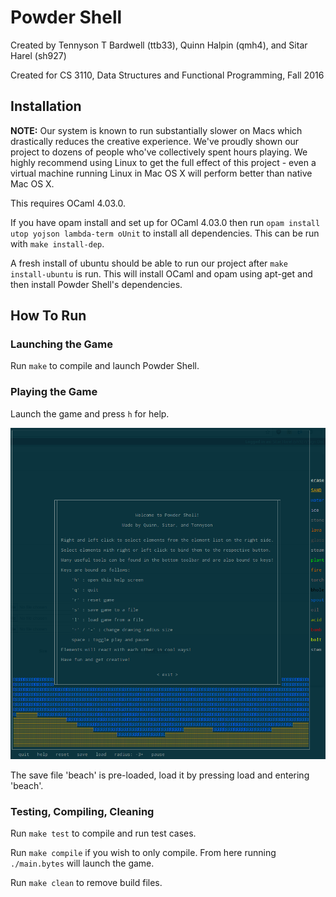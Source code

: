 # Powder Shell

Created by Tennyson T Bardwell (ttb33), Quinn Halpin (qmh4), and Sitar Harel (sh927)

Created for CS 3110, Data Structures and Functional Programming, Fall 2016

## Installation

**NOTE:** Our system is known to run substantially slower on Macs which drastically reduces the creative experience. We've proudly shown our project to dozens of people who've collectively spent hours playing. We highly recommend using Linux to get the full effect of this project - even a virtual machine running Linux in Mac OS X will perform better than native Mac OS X.

This requires OCaml 4.03.0.

If you have opam install and set up for OCaml 4.03.0 then run `opam install utop yojson lambda-term oUnit` to install all dependencies. This can be run with `make install-dep`.

A fresh install of ubuntu should be able to run our project after `make install-ubuntu` is run. This will install OCaml and opam using apt-get and then install Powder Shell's dependencies.


## How To Run

### Launching the Game

Run `make` to compile and launch Powder Shell.
### Playing the Game

Launch the game and press `h` for help.

![Help Menu](media/help_menu.png "Help Menu")

The save file 'beach' is pre-loaded, load it by pressing load and entering 'beach'.

### Testing, Compiling, Cleaning

Run `make test` to compile and run test cases.

Run `make compile` if you wish to only compile. From here running `./main.bytes` will launch the game.

Run `make clean` to remove build files.

